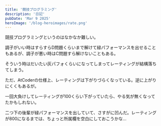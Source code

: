 ```yaml
---
title: '競技プログラミング'
description: '日記'
pubDate: 'Mar 9 2025'
heroImage: '/blog-heroimages/rate.png'
---
```


競技プログラミングというのはなかなか難しい。

調子がいい時はすらすらD問題くらいまで解けて緑パフォーマンスを出せることもあるが、調子が悪い時はC問題すら解けないこともある。

そういう時はだいたい灰パフォくらいになってしまってレーティングが結構落ちてしまう。

ただ、AtCoderの仕様上、レーティングは下がりづらくなっている。逆に上がりにくくもあるが。

一回大負けしてレーティングが100くらい下がっていたら、やる気が無くなってたかもしれない。

二つ下の後輩が緑パフォーマンスを出していて、さすがに凹んだ。レーティングが800になるまでは、ちょっと所属欄を空白にしておこうかな…